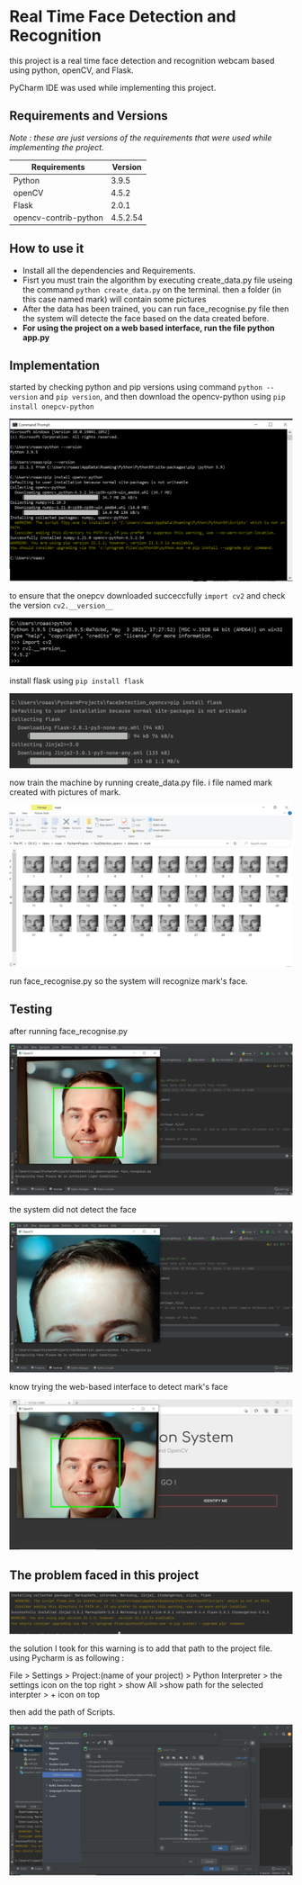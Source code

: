 # Real Time Face Detection and Recognition


this project is a real time face detection and recognition webcam based using python, openCV, and Flask.


PyCharm IDE was used while implementing this project.


## Requirements and Versions


*Note : these are just versions of the requirements that were used while implementing the project.*



|  Requirements | Version |
|-------|------------|
| Python  |   3.9.5   |
| openCV  |   4.5.2   |
| Flask  |   2.0.1   |
|opencv-contrib-python|  4.5.2.54   |



## How to use it

- Install all the dependencies and Requirements.
- Fisrt you must train the algorithm by executing create_data.py file useing the command `python create_data.py` on the terminal. then a folder (in this case named mark) will contain some pictures
- After the data has been trained, you can run face_recognise.py file then the system will detecte the face based on the data created before.
- **For using the project on a web based interface, run the file python app.py**

## Implementation 


started by checking python and pip versions using command `python --version` and `pip version`, and then download the opencv-python using `pip install onepcv-python`


![opencv downloaded packages](https://github.com/AlolyanRoaa/realTime-FaceDetection/blob/main/READMEimages/3-opencv%20downloaded%20packages.PNG)


to ensure that the onepcv downloaded succeccfully `import cv2` and check the version `cv2.__version__`


![opencv check](https://github.com/AlolyanRoaa/realTime-FaceDetection/blob/main/READMEimages/5-check%20the%20ver%20of%20opencv.PNG)


install flask using `pip install flask`


![falsk donwloaded](https://github.com/AlolyanRoaa/realTime-FaceDetection/blob/main/READMEimages/6-%20install%20flask.PNG)


now train the machine by running create_data.py file. i file named mark created with pictures of mark.


![data dreated](https://github.com/AlolyanRoaa/realTime-FaceDetection/blob/main/READMEimages/8-data%20created%20to%20mark.PNG)


run face_recognise.py so the system will recognize mark's face.


## Testing 


after running face_recognise.py 


![markrecognized](https://github.com/AlolyanRoaa/realTime-FaceDetection/blob/main/READMEimages/8-recoznize%20mark.PNG)


the system did not detect the face


![not detect](https://github.com/AlolyanRoaa/realTime-FaceDetection/blob/main/READMEimages/8-not%20recoznize%20mark.PNG)


know trying the web-based interface to detect mark's face


![webmarkrecognized](https://github.com/AlolyanRoaa/realTime-FaceDetection/blob/main/READMEimages/9-mark%20recognize%20web.PNG)




## The problem faced in this project


![flask warning](https://github.com/AlolyanRoaa/realTime-FaceDetection/blob/main/READMEimages/6-warning%20while%20instlation.PNG)


the solution I took for this warning is to add that path to the project file. using Pycharm is as following :

File > Settings > Project:(name of your project) > Python Interpreter > the settings icon on the top right > show All >show path for the selected interpter > + icon on top

 then add the path of Scripts.
 
 ![solving path warning](https://github.com/AlolyanRoaa/realTime-FaceDetection/blob/main/READMEimages/6-Solve%20warning%20while%20instlation.PNG)















